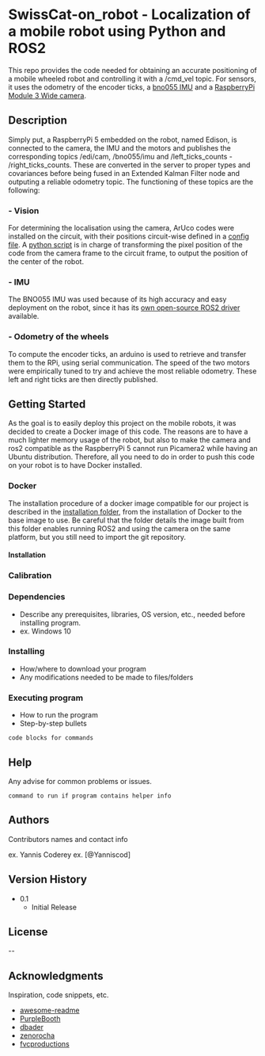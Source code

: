 # SwissCat-on_robot - Localization of a mobile robot using Python and ROS2 

This repo provides the code needed for obtaining an accurate positioning of a mobile wheeled robot and controlling it with a /cmd_vel topic. For sensors, it uses the odometry of the encoder ticks, a [bno055 IMU](https://www.bosch-sensortec.com/products/smart-sensor-systems/bno055/) and a [RaspberryPi Module 3 Wide camera](https://www.pi-shop.ch/raspberry-pi-camera-3-wide).

## Description

Simply put, a RaspberryPi 5 embedded on the robot, named Edison, is connected to the camera, the IMU and the motors and publishes the corresponding topics /edi/cam, /bno055/imu and /left_ticks_counts - /right_ticks_counts. These are converted in the server to proper types and covariances before being fused in an Extended Kalman Filter node and outputing a reliable odometry topic. The functioning of these topics are the following:

### - Vision
For determining the localisation using the camera, ArUco codes were installed on the circuit, with their positions circuit-wise defined in a [config file](https://github.com/swisscatplus/SwissCat-on_robot/blob/main/src/rpi_pkg/config/cam.yaml). A [python script](https://github.com/swisscatplus/SwissCat-on_robot/blob/main/src/rpi_pkg/rpi_pkg/submodules/detect_aruco.py) is in charge of transforming the pixel position of the code from the camera frame to the circuit frame, to output the position of the center of the robot.

### - IMU
The BNO055 IMU was used because of its high accuracy and easy deployment on the robot, since it has its [own open-source ROS2 driver](https://github.com/flynneva/bno055/tree/45e1ff16936101711260c9fda63fbad99376ce3b) available.

### - Odometry of the wheels
To compute the encoder ticks, an arduino is used to retrieve and transfer them to the RPi, using serial communication. The speed of the two motors were empirically tuned to try and achieve the most reliable odometry. These left and right ticks are then directly published.

## Getting Started
As the goal is to easily deploy this project on the mobile robots, it was decided to create a Docker image of this code. The reasons are to have a much lighter memory usage of the robot, but also to make the camera and ros2 compatible as the RaspberryPi 5 cannot run Picamera2 while having an Ubuntu distribution. Therefore, all you need to do in order to push this code on your robot is to have Docker installed. 

### Docker
The installation procedure of a docker image compatible for our project is described in the [installation folder](https://github.com/swisscatplus/SwissCat-on_robot/tree/configuration/installation_procedure), from the installation of Docker to the base image to use. Be careful that the folder details the image built from this folder enables running ROS2 and using the camera on the same platform, but you still need to import the git repository. 
#### Installation

### Calibration

### Dependencies

* Describe any prerequisites, libraries, OS version, etc., needed before installing program.
* ex. Windows 10

### Installing

* How/where to download your program
* Any modifications needed to be made to files/folders

### Executing program

* How to run the program
* Step-by-step bullets
```
code blocks for commands
```

## Help

Any advise for common problems or issues.
```
command to run if program contains helper info
```

## Authors

Contributors names and contact info

ex. Yannis Coderey 
ex. [@Yanniscod]

## Version History

* 0.1
    * Initial Release

## License

--

## Acknowledgments

Inspiration, code snippets, etc.
* [awesome-readme](https://github.com/matiassingers/awesome-readme)
* [PurpleBooth](https://gist.github.com/PurpleBooth/109311bb0361f32d87a2)
* [dbader](https://github.com/dbader/readme-template)
* [zenorocha](https://gist.github.com/zenorocha/4526327)
* [fvcproductions](https://gist.github.com/fvcproductions/1bfc2d4aecb01a834b46)